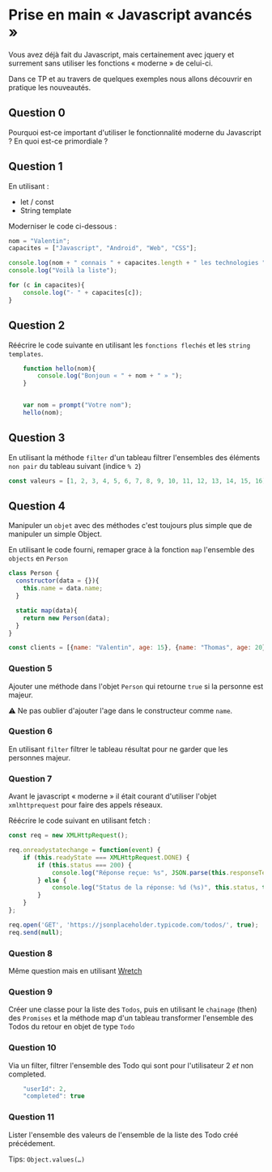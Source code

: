 # Prise en main « Javascript avancés »

Vous avez déjà fait du Javascript, mais certainement avec jquery et surrement sans utiliser les fonctions « moderne » de celui-ci.

Dans ce TP et au travers de quelques exemples nous allons découvrir en pratique les nouveautés.

## Question 0

Pourquoi est-ce important d'utiliser le fonctionnalité moderne du Javascript ? En quoi est-ce primordiale ?

## Question 1

En utilisant :

- let / const
- String template

Moderniser le code ci-dessous :

```javascript
nom = "Valentin";
capacites = ["Javascript", "Android", "Web", "CSS"];

console.log(nom + " connais " + capacites.length + " les technologies ");
console.log("Voilà la liste");

for (c in capacites){
    console.log("- " + capacites[c]);
}
```

## Question 2

Réécrire le code suivante en utilisant les `fonctions flechés` et les `string templates`.

```javascript
    function hello(nom){
        console.log("Bonjoun « " + nom + " » ");
    }


    var nom = prompt("Votre nom");
    hello(nom);
```

## Question 3 

En utilisant la méthode `filter` d'un tableau filtrer l'ensembles des éléments `non pair` du tableau suivant (indice `% 2`)

```javascript
const valeurs = [1, 2, 3, 4, 5, 6, 7, 8, 9, 10, 11, 12, 13, 14, 15, 16];
```

## Question 4

Manipuler un `objet` avec des méthodes c'est toujours plus simple que de manipuler un simple Object.

En utilisant le code fourni, remaper grace à la fonction `map` l'ensemble des `objects` en `Person`

```javascript
class Person {  
  constructor(data = {}){
    this.name = data.name;
  }

  static map(data){
    return new Person(data);
  }
}

const clients = [{name: "Valentin", age: 15}, {name: "Thomas", age: 20}, {name: "John", age: 38}];
```

### Question 5

Ajouter une méthode dans l'objet `Person` qui retourne `true` si la personne est majeur.

⚠️ Ne pas oublier d'ajouter l'age dans le constructeur comme `name`.

### Question 6

En utilisant `filter` filtrer le tableau résultat pour ne garder que les personnes majeur.

### Question 7

Avant le javascript « moderne » il était courant d'utiliser l'objet `xmlhttprequest` pour faire des appels réseaux.

Réécrire le code suivant en utilisant fetch :

```javascript
const req = new XMLHttpRequest();

req.onreadystatechange = function(event) {
    if (this.readyState === XMLHttpRequest.DONE) {
        if (this.status === 200) {
            console.log("Réponse reçue: %s", JSON.parse(this.responseText));
        } else {
            console.log("Status de la réponse: %d (%s)", this.status, this.statusText);
        }
    }
};

req.open('GET', 'https://jsonplaceholder.typicode.com/todos/', true);
req.send(null);
```

### Question 8

Même question mais en utilisant [Wretch](https://elbywan.github.io/wretch/)

### Question 9

Créer une classe pour la liste des `Todos`, puis en utilisant le `chainage` (then) des `Promises` et la méthode map d'un tableau transformer l'ensemble des Todos du retour en objet de type `Todo`

### Question 10

Via un filter, filtrer l'ensemble des Todo qui sont pour l'utilisateur 2 *et* non completed.

```javascript
    "userId": 2,
    "completed": true
```

### Question 11

Lister l'ensemble des valeurs de l'ensemble de la liste des Todo créé précédement.

Tips: `Object.values(…)`